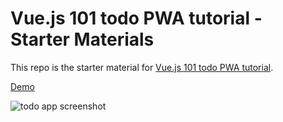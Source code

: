 # Vue.js 101 todo PWA tutorial - Starter Materials

This repo is the starter material for [Vue.js 101 todo PWA tutorial](#).

[Demo](http://vinceumo.github.io/todo)

![todo app screenshot](https://image.ibb.co/g3g8Gy/Screenshot_2018_07_17_Todo_list.png)